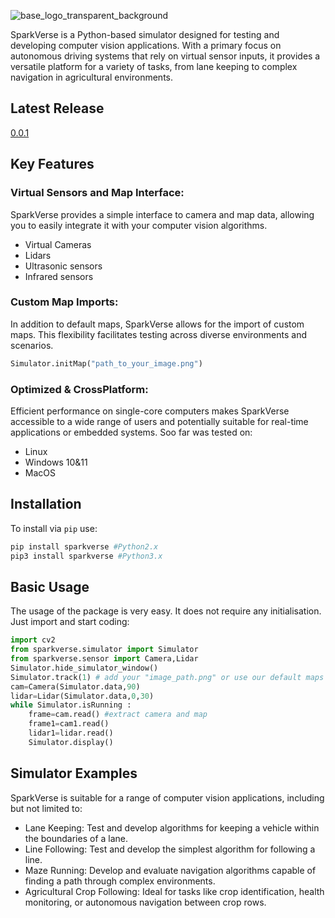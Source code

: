 ![base_logo_transparent_background](https://github.com/Amporu/SparkVerse/assets/109149566/ae904844-298e-433e-bbcf-b5c0032cd01f)

SparkVerse is a Python-based simulator designed for testing and developing computer vision applications. With a primary focus on autonomous driving systems that rely on virtual sensor inputs, it provides a versatile platform for a variety of tasks, from lane keeping to complex navigation in agricultural environments.

## Latest Release
[0.0.1](https://github.com/Amporu/SparkVerse/releases)


## Key Features

### Virtual Sensors and Map Interface: 
  SparkVerse provides a simple interface to camera and map data, allowing you to easily integrate it with your computer vision algorithms.
  * Virtual Cameras
  * Lidars
  * Ultrasonic sensors
  * Infrared sensors
### Custom Map Imports: 
In addition to default maps, SparkVerse allows for the import of custom maps. This flexibility facilitates testing across diverse environments and scenarios.
```python
Simulator.initMap("path_to_your_image.png")
```
### Optimized & CrossPlatform: 
Efficient performance on single-core computers makes SparkVerse accessible to a wide range of users and potentially suitable for real-time applications or embedded systems.
Soo far was tested on:
  * Linux 
  * Windows 10&11
  * MacOS

## Installation
To install via `pip` use:
```sh
pip install sparkverse #Python2.x
pip3 install sparkverse #Python3.x
```
## Basic Usage
The usage of the package is very easy. It does not require any initialisation. Just import and start coding:
```python
import cv2
from sparkverse.simulator import Simulator
from sparkverse.sensor import Camera,Lidar
Simulator.hide_simulator_window()
Simulator.track(1) # add your "image_path.png" or use our default maps from 1 to 7
cam=Camera(Simulator.data,90)
lidar=Lidar(Simulator.data,0,30)
while Simulator.isRunning :
    frame=cam.read() #extract camera and map
    frame1=cam1.read()
    lidar1=lidar.read()
    Simulator.display()
```
## Simulator Examples
SparkVerse is suitable for a range of computer vision applications, including but not limited to:

   * Lane Keeping: 
     Test and develop algorithms for keeping a vehicle within the boundaries of a lane.
   * Line Following:
     Test and develop the simplest algorithm for following a line.
   * Maze Running: 
     Develop and evaluate navigation algorithms capable of finding a path through complex environments.
   * Agricultural Crop Following: 
   Ideal for tasks like crop identification, health monitoring, or autonomous navigation between crop rows.

